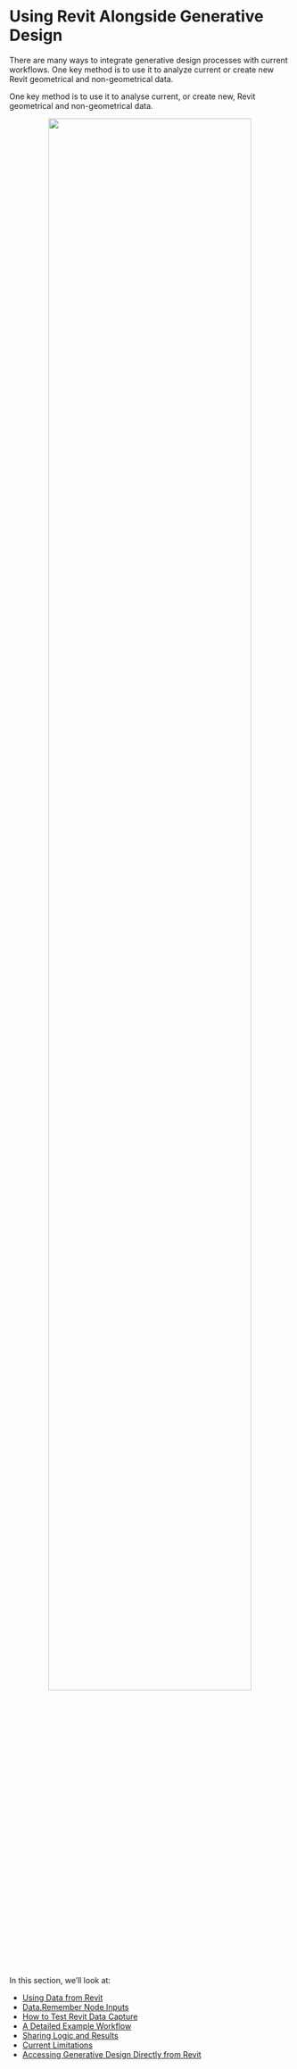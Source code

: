 # Using Revit Alongside Generative Design

There are many ways to integrate generative design processes with current workflows. One key method is to use it to analyze current or create new Revit geometrical and non-geometrical data.

One key method is to use it to analyse current, or create new, Revit geometrical and non-geometrical data.

<p align="center">
<img src="../../assets/hello/revitandrefinery.png" style="width:85%;"/>
</p>

In this section, we’ll look at:

* [Using Data from Revit](03-06-01_using-data-from-revit.md)
* [Data.Remember Node Inputs](03-06-02_data-remember-node-inputs.md)
* [How to Test Revit Data Capture](03-06-03_data-capture.md)
* [A Detailed Example Workflow](03-06-04_detailed-example-workflow.md)
* [Sharing Logic and Results](03-06-05_sharing-logic-and-results.md)
* [Current Limitations](03-06-06_current-limitations.md)
* [Accessing Generative Design Directly from Revit](03-06-07_accesing-refinery-directly-from-revit.md)


